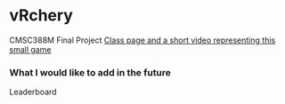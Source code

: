 # vRchery
CMSC388M Final Project
[Class page and a short video representing this small game](https://www.cs.umd.edu/class/spring2020/cmsc388M/#final-projects)

### What I would like to add in the future
Leaderboard
